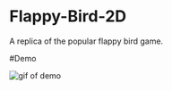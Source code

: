 # Flappy-Bird-2D

A replica of the popular flappy bird game.

#Demo

![gif of demo](https://drive.google.com/file/d/100lBuaVmkfJpOUmKhTOfQMIIj4pdPy7B/view?usp=sharing)
